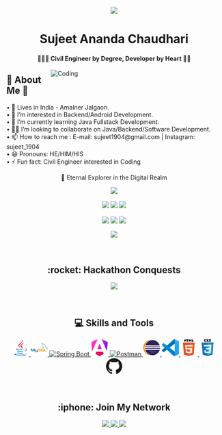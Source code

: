 <!-- Header -->
<p align="center">
  <img src="https://1.bp.blogspot.com/-7A4WynwLsMw/XbBpCXG8fHI/AAAAAAAAMt4/uOa1bpLskYgrwGbllhSu2SDj_Mig8SXJQCLcBGAsYHQ/s1600/2000_600px.gif"
</p>

<h1 align="center"> Sujeet Ananda Chaudhari </h1>
<h4 align="center">👷🏻‍♂️ Civil Engineer by Degree, Developer by Heart 👨‍💻</h4>

<img align="right" alt="Coding" width="400" src="https://cdn.dribbble.com/users/1162077/screenshots/3848914/programmer.gif">

<!-- About Me -->
<h2 align="left">💫 About Me 💫 </h2>

<p align="left"> 
  •  📍 Lives in India - Amalner Jalgaon. <br>
  • 👀 I’m interested in Backend/Android Development. <br>
  • 🌱 I’m currently learning Java Fullstack Development. <br>
  • 🤝🏻 I’m looking to collaborate on Java/Backend/Software Development. <br>
  • 📫 How to reach me : E-mail: sujeet1904@gmail.com | Instagram: sujeet_1904 <br>
  • 😄 Pronouns: HE/HIM/HIS <br>
  • ⚡ Fun fact: Civil Engineer interested in Coding <br>
</p>

<p align="center"> 🚀 Eternal Explorer in the Digital Realm </p>

<!-- Typing Animation -->
<p align="center">
  <a href="https://github.com/sujeet1904/">
    <img src="https://readme-typing-svg.herokuapp.com?lines=Java%20|%20SQL%20|%20Springboot%20|%20Angular&center=true&width=550&height=40">
  </a>
</p>

<!-- Badges Section -->
<div align="center">
  <img src="https://img.shields.io/github/followers/sujeet1904?logo=Github&style=for-the-badge">
  <img src="https://img.shields.io/github/stars/sujeet1904?style=for-the-badge">
  <a href="https://github.com/sujeet1904/"><img src="https://komarev.com/ghpvc/?username=sujeet1904&style=for-the-badge"></a>
</div>

<!-- GitHub Stats -->
<br>
<div align="center">
  <img src="https://github-readme-stats.vercel.app/api?username=sujeet1904&theme=default_repocard&hide_border=false&include_all_commits=false&count_private=false"<br/>
<img src="https://github-readme-streak-stats.herokuapp.com/?user=sujeet1904&theme=default_repocard&hide_border=false"<br/>
<img src="https://github-readme-stats.vercel.app/api/top-langs/?username=sujeet1904&theme=default_repocard&hide_border=false&include_all_commits=false&count_private=false&layout=compact"

</div>

<!-- Typing Animation -->
<p align="center">
  <a href="https://github.com/sujeet1904/">
    <img src="https://readme-typing-svg.herokuapp.com?lines=Java%20|%20SQL%20|%20Springboot%20|%20Angular&center=true&width=550&height=40">
  </a>
</p>

<!-- Hackathon Conquests -->
<br>
<h2 align="center">:rocket: Hackathon Conquests</h2>
<p align="center">
  <a href="https://github.com/sujeet1904/">
    <img src="https://readme-typing-svg.herokuapp.com?lines=TCS+CodeVita+Season+XI+3378+Global+Ranker;&center=true&width=550&height=40">
  </a>
</p>

<!-- Skills -->
<br>
<h2 align="center">💻 Skills and Tools</h2>
<p align="center">
  <a href="https://www.java.com" target="_blank" rel="noreferrer"> 
    <img src="https://raw.githubusercontent.com/devicons/devicon/master/icons/java/java-original.svg" alt="Java" width="40" height="40"/> 
  </a> 
  <a href="https://www.mysql.com/" target="_blank" rel="noreferrer"> 
    <img src="https://raw.githubusercontent.com/devicons/devicon/master/icons/mysql/mysql-original-wordmark.svg" alt="MySQL" width="40" height="40"/> 
  </a>
  <a href="https://spring.io/projects/spring-boot" target="_blank" rel="noreferrer"> 
    <img src="https://www.vectorlogo.zone/logos/springio/springio-icon.svg" alt="Spring Boot" width="40" height="40"/> 
  </a>
  <a href="https://www.angular.com/" target="_blank" rel="noreferrer"> 
    <img src="https://raw.githubusercontent.com/devicons/devicon/master/icons/angular/angular-original.svg" alt="Angular" width="40" height="40"/> 
  </a>
  <a href="https://www.postman.com/" target="_blank" rel="noreferrer"> 
    <img src="https://www.vectorlogo.zone/logos/getpostman/getpostman-icon.svg" alt="Postman" width="40" height="40"/> 
  </a> 
  <a href="https://www.eclipse.org/" target="_blank" rel="noreferrer"> 
    <img src="https://raw.githubusercontent.com/devicons/devicon/master/icons/eclipse/eclipse-original.svg" alt="Eclipse" width="40" height="40"/> 
  </a> 
  <a href="https://code.visualstudio.com/" target="_blank" rel="noreferrer"> 
    <img src="https://raw.githubusercontent.com/devicons/devicon/master/icons/vscode/vscode-original.svg" alt="Visual Studio Code" width="40" height="40"/> 
  </a>
  <a href="https://www.w3.org/html/" target="_blank" rel="noreferrer"> 
    <img src="https://raw.githubusercontent.com/devicons/devicon/master/icons/html5/html5-original-wordmark.svg" alt="HTML" width="40" height="40"/> 
  </a> 
  <a href="https://www.w3schools.com/css/" target="_blank" rel="noreferrer"> 
    <img src="https://raw.githubusercontent.com/devicons/devicon/master/icons/css3/css3-original-wordmark.svg" alt="CSS" width="40" height="40"/> 
  </a> 
  <a href="https://github.com/" target="_blank" rel="noreferrer"> 
    <img src="https://raw.githubusercontent.com/devicons/devicon/master/icons/github/github-original.svg" alt="GitHub" width="40" height="40"/> 
  </a>
</p>


<!-- Join My Network -->
<br>
<h2 align="center">:iphone: Join My Network</h2>
<div align="center">
  <!-- Animated LinkedIn Icon -->
  <a href="https://www.linkedin.com/in/sujeet-chaudhari/">
    <img src="https://img.shields.io/badge/LinkedIn-0077B5?style=for-the-badge&logo=linkedin&logoColor=white&logoWidth=30&logoHeight=30">
  </a>
  <!-- Animated Gmail Icon -->
  <a href="mailto:sujeet1904@gmail.com">
    <img src="https://img.shields.io/badge/Gmail-D14836?style=for-the-badge&logo=gmail&logoColor=white&logoWidth=30&logoHeight=30">
  </a>
  <a href="https://www.instagram.com/sujeet_1904">
    <img src="https://img.shields.io/badge/Instagram-%23E4405F.svg?style=for-the-badge&logo=Instagram&logoColor=white&logoWidth=30&logoHeight=30">
  </a>
</div>

<!---
Sujeet1904/Sujeet1904 is a ✨ special ✨ repository because its `README.md` (this file) appears on your GitHub profile.
You can click the Preview link to take a look at your changes.
--->
